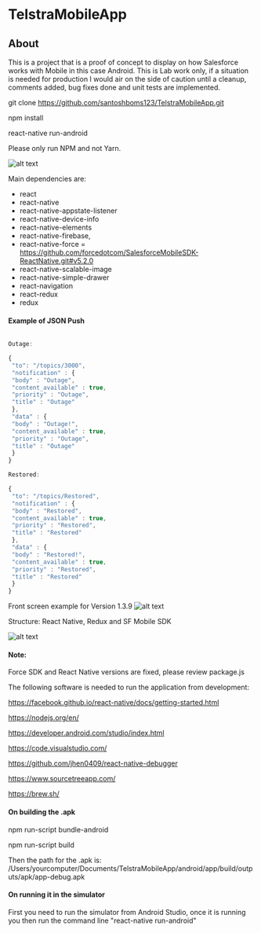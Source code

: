 # TelstraMobileApp

## About
This is a project that is a proof of concept to display on how Salesforce works with Mobile in this case Android. This is Lab work only, if a situation is needed for production I would air on the side of caution until a cleanup, comments added, bug fixes done and unit tests are implemented.

git clone https://github.com/santoshboms123/TelstraMobileApp.git

npm install

react-native run-android

Please only run NPM and not Yarn.

![alt text](https://github.com/santoshboms123/TelstraMobileApp/blob/master/design.png)

Main dependencies are:

* react
* react-native 
* react-native-appstate-listener 
* react-native-device-info 
* react-native-elements 
* react-native-firebase, 
* react-native-force = https://github.com/forcedotcom/SalesforceMobileSDK-ReactNative.git#v5.2.0
* react-native-scalable-image 
* react-native-simple-drawer 
* react-navigation 
* react-redux 
* redux

#### Example of JSON Push ####

```javascript

Outage:

{ 
 "to": "/topics/3000",  
 "notification" : {
 "body" : "Outage",
 "content_available" : true,
 "priority" : "Outage",
 "title" : "Outage"
 },
 "data" : {
 "body" : "Outage!",
 "content_available" : true,
 "priority" : "Outage",
 "title" : "Outage"
 }
}

Restored:

{ 
 "to": "/topics/Restored",  
 "notification" : {
 "body" : "Restored",
 "content_available" : true,
 "priority" : "Restored",
 "title" : "Restored"
 },
 "data" : {
 "body" : "Restored!",
 "content_available" : true,
 "priority" : "Restored",
 "title" : "Restored"
 }
}

```

Front screen example for Version 1.3.9
![alt text](https://github.com/santoshboms123/TelstraMobileApp/blob/master/FrontScreen.png)

Structure: React Native, Redux and SF Mobile SDK

![alt text](https://github.com/santoshboms123/TelstraMobileApp/blob/master/structure.png)

#### Note: ####

Force SDK and React Native versions are fixed, please review package.js

The following software is needed to run the application from development:

https://facebook.github.io/react-native/docs/getting-started.html

https://nodejs.org/en/

https://developer.android.com/studio/index.html

https://code.visualstudio.com/

https://github.com/jhen0409/react-native-debugger

https://www.sourcetreeapp.com/

https://brew.sh/

#### On building the .apk ####

npm run-script bundle-android

npm run-script build

Then the path for the .apk is: /Users/yourcomputer/Documents/TelstraMobileApp/android/app/build/outputs/apk/app-debug.apk

#### On running it in the simulator ####

First you need to run the simulator from Android Studio, once it is running you then run the command line "react-native run-android"
